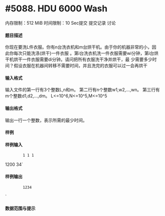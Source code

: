 
# #5088. HDU 6000 Wash
内存限制：512 MiB 时间限制：10 Sec提交 提交记录 讨论
#### 题目描述
你现在要洗L件衣服。你有n台洗衣机和m台烘干机。由于你的机器非常的小，因此你每次只能洗涤(烘干)一件衣服
。第i台洗衣机洗一件衣服需要wi分钟，第i台烘干机烘干一件衣服需要di分钟。请问把所有衣服洗干净并烘干，最
少需要多少时间？假设衣服在机器间转移不需要时间，并且洗完的衣服可以过一会再烘干

#### 输入格式
输入文件的第一行有3个整数L,n和m。
第二行有n个整数w1,w2,...,wn。
第三行有m个整数d1,d2,...,dm。
L<=10^6,N<=10^5,M<=10^5

#### 输出格式
输出一行一个整数，表示所需的最少时间。

#### 样例

#### 样例输入

			1 1 1
1200
34`
#### 样例输出

			1234
`
#### 数据范围与提示

